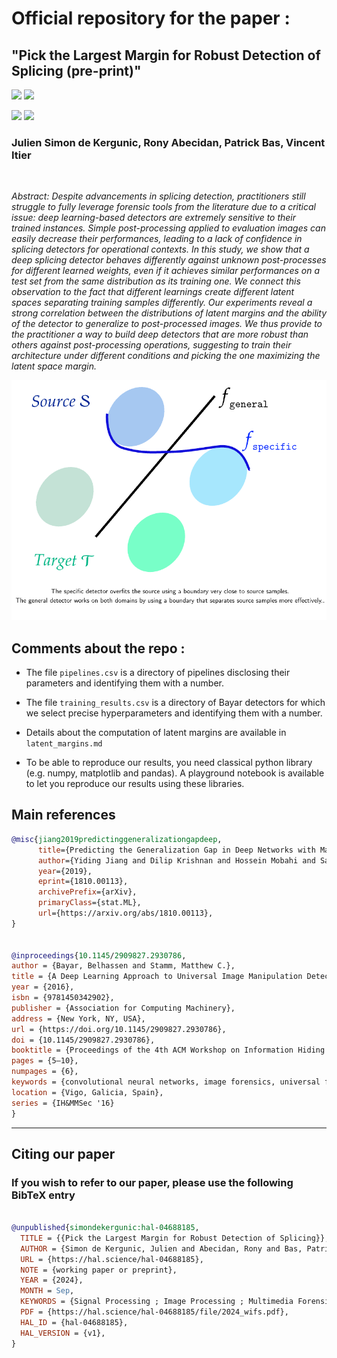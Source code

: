 # Official repository for the paper :

## "Pick the Largest Margin for Robust Detection of Splicing (pre-print)"

![](https://img.shields.io/badge/Official%20-Yes-1E8449.svg) ![](https://img.shields.io/badge/Topic%20-Digital_Image_Forensics-2E86C1.svg) 

[![](https://img.shields.io/badge/Bibtex-0C0C0C?style=for-the-badge)](#CitingUs)   [![](https://img.shields.io/badge/Article-2E86C1?style=for-the-badge)]([https://hal.science/hal-04229257v1/](https://hal.science/hal-04688185)) 
 
### Julien Simon de Kergunic, Rony Abecidan, Patrick Bas, Vincent Itier


<br/>

*Abstract: Despite advancements in splicing detection, practitioners still struggle to fully leverage forensic tools from the literature due to a critical issue: deep learning-based detectors are extremely sensitive to their trained instances. Simple post-processing applied to evaluation images can easily decrease their performances, leading to a lack of confidence in splicing detectors for operational contexts. In this study, we show that a deep splicing detector behaves differently against unknown post-processes for different learned weights, even if it achieves similar performances on a test set from the same distribution as its training one. We connect this observation to the fact that different learnings create different latent spaces separating training samples differently. Our experiments reveal a strong correlation between the distributions of latent margins and the ability of the detector to generalize to post-processed images. We thus provide to the practitioner a way to build deep detectors that are more robust than others against post-processing operations, suggesting to train their architecture under different conditions and picking the one maximizing the latent space margin.*

<p align="center">
  <img src="Assets/illustration.png" />
</p>


## Comments about the repo : 

- The file ```pipelines.csv``` is a directory of pipelines disclosing their parameters and identifying them with a number.

- The file ```training_results.csv``` is a directory of Bayar detectors for which we select precise hyperparameters and identifying them with a number.

- Details about the computation of latent margins are available in ```latent_margins.md```
  
- To be able to reproduce our results, you need classical python library (e.g. numpy, matplotlib and pandas). A playground notebook is available to let you reproduce our results using these libraries.


## Main references

```BibTeX
@misc{jiang2019predictinggeneralizationgapdeep,
      title={Predicting the Generalization Gap in Deep Networks with Margin Distributions}, 
      author={Yiding Jiang and Dilip Krishnan and Hossein Mobahi and Samy Bengio},
      year={2019},
      eprint={1810.00113},
      archivePrefix={arXiv},
      primaryClass={stat.ML},
      url={https://arxiv.org/abs/1810.00113}, 
}


@inproceedings{10.1145/2909827.2930786,
author = {Bayar, Belhassen and Stamm, Matthew C.},
title = {A Deep Learning Approach to Universal Image Manipulation Detection Using a New Convolutional Layer},
year = {2016},
isbn = {9781450342902},
publisher = {Association for Computing Machinery},
address = {New York, NY, USA},
url = {https://doi.org/10.1145/2909827.2930786},
doi = {10.1145/2909827.2930786},
booktitle = {Proceedings of the 4th ACM Workshop on Information Hiding and Multimedia Security},
pages = {5–10},
numpages = {6},
keywords = {convolutional neural networks, image forensics, universal forgery detection},
location = {Vigo, Galicia, Spain},
series = {IH&MMSec '16}
}

```

---
<a name="CitingUs"></a>
## Citing our paper
### If you wish to refer to our paper,  please use the following BibTeX entry
```BibTeX

@unpublished{simondekergunic:hal-04688185,
  TITLE = {{Pick the Largest Margin for Robust Detection of Splicing}},
  AUTHOR = {Simon de Kergunic, Julien and Abecidan, Rony and Bas, Patrick and Itier, Vincent},
  URL = {https://hal.science/hal-04688185},
  NOTE = {working paper or preprint},
  YEAR = {2024},
  MONTH = Sep,
  KEYWORDS = {Signal Processing ; Image Processing ; Multimedia Forensics ; Digital Forensics ; Digital Image Forensics ; Machine Learning ; Deep Learning},
  PDF = {https://hal.science/hal-04688185/file/2024_wifs.pdf},
  HAL_ID = {hal-04688185},
  HAL_VERSION = {v1},
}

```
